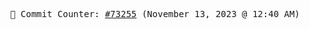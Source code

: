 <p align="center">
    <samp>
        📮 Commit Counter: <a href="https://github.com/Javascript-void0/Javascript-void0/commits/main">#73255</a> (November 13, 2023 @ 12:40 AM)
    </samp>
</p>